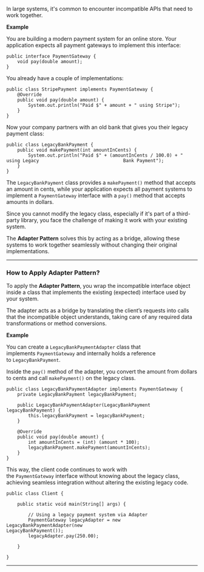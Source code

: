 
In large systems, it's common to encounter incompatible APIs that need to work together.

**Example**

You are building a modern payment system for an online store. Your application expects all payment gateways to implement this interface:

```
public interface PaymentGateway {
    void pay(double amount);
}
```

You already have a couple of implementations:

```
public class StripePayment implements PaymentGateway {
    @Override
    public void pay(double amount) {
        System.out.println("Paid $" + amount + " using Stripe");
    }
}
```

Now your company partners with an old bank that gives you their legacy payment class:

```
public class LegacyBankPayment {
    public void makePayment(int amountInCents) {
        System.out.println("Paid $" + (amountInCents / 100.0) + " using Legacy                               Bank Payment");
    }
}
```

The `LegacyBankPayment` class provides a `makePayment()` method that accepts an amount in cents, while your application expects all payment systems to implement a `PaymentGateway` interface with a `pay()` method that accepts amounts in dollars. 

Since you cannot modify the legacy class, especially if it's part of a third-party library, you face the challenge of making it work with your existing system.

The **Adapter Pattern** solves this by acting as a bridge, allowing these systems to work together seamlessly without changing their original implementations.

---
### How to Apply Adapter Pattern?

To apply the **Adapter Pattern**, you wrap the incompatible interface object inside a class that implements the existing (expected) interface used by your system. 

The adapter acts as a bridge by translating the client’s requests into calls that the incompatible object understands, taking care of any required data transformations or method conversions.

**Example**

You can create a `LegacyBankPaymentAdapter` class that implements `PaymentGateway` and internally holds a reference to `LegacyBankPayment`. 

Inside the `pay()` method of the adapter, you convert the amount from dollars to cents and call `makePayment()` on the legacy class. 

```
public class LegacyBankPaymentAdapter implements PaymentGateway {
    private LegacyBankPayment legacyBankPayment;

    public LegacyBankPaymentAdapter(LegacyBankPayment legacyBankPayment) {
        this.legacyBankPayment = legacyBankPayment;
    }

    @Override
    public void pay(double amount) {
        int amountInCents = (int) (amount * 100);
        legacyBankPayment.makePayment(amountInCents);
    }
}
```

This way, the client code continues to work with the `PaymentGateway` interface without knowing about the legacy class, achieving seamless integration without altering the existing legacy code.

```
public class Client {

    public static void main(String[] args) {

        // Using a legacy payment system via Adapter
        PaymentGateway legacyAdapter = new LegacyBankPaymentAdapter(new                                                                    LegacyBankPayment());
        legacyAdapter.pay(250.00);
        
    }
    
}
```

---

